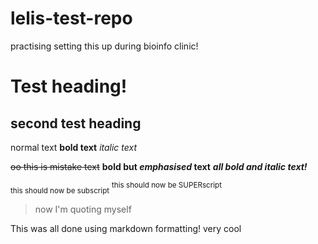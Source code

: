 # lelis-test-repo
practising setting this up during bioinfo clinic!

# Test heading! 
## second test heading 

normal text 
**bold text** 
*italic text* 
 
~~oo this is mistake text~~
**bold but _emphasised_ text**
***all bold and italic text!***

<sub>this should now be subscript</sub>
<sup>this should now be SUPERscript</sup>

> now I'm quoting myself


This was all done using markdown formatting! very cool 

